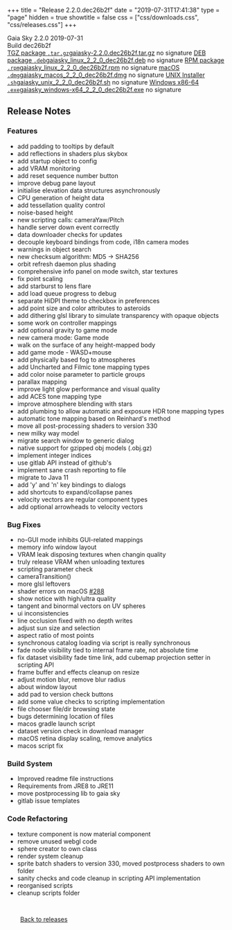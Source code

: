 +++
title = "Release 2.2.0.dec26b2f"
date = "2019-07-31T17:41:38"
type = "page"
hidden = true
showtitle = false
css = ["css/downloads.css", "css/releases.css"]
+++

<div class="download-container">
<div id="download-title">
<i class="fa-solid fa-tag"></i>
Gaia Sky <span class="downloads-version">2.2.0</span> 
<time class="downloads-releasedate" datetime="2019-07-31T17:41:38" title="Published: 2019-07-31T17:41:38"><i class="fa-solid fa-calendar"></i> 2019-07-31</time>
<div class="downloads-build">Build dec26b2f</div></div>
<div class="download-section">
<a href="https://gaia.ari.uni-heidelberg.de/gaiasky/releases/2.2.0.dec26b2f/gaiasky-2.2.0.dec26b2f.tar.gz" class="download-button"><i class="fa-solid fa-file-zipper"></i> TGZ package <code>.tar.gz</code><span class="download-sub">gaiasky-2.2.0.dec26b2f.tar.gz</span></a>
<span class="signature">no signature</span>
<a href="https://gaia.ari.uni-heidelberg.de/gaiasky/releases/2.2.0.dec26b2f/gaiasky_linux_2_2_0_dec26b2f.deb" class="download-button"><i class="fa-brands fa-debian"></i> DEB package <code>.deb</code><span class="download-sub">gaiasky_linux_2_2_0_dec26b2f.deb</span></a>
<span class="signature">no signature</span>
<a href="https://gaia.ari.uni-heidelberg.de/gaiasky/releases/2.2.0.dec26b2f/gaiasky_linux_2_2_0_dec26b2f.rpm" class="download-button"><i class="fa-brands fa-fedora"></i> RPM package <code>.rpm</code><span class="download-sub">gaiasky_linux_2_2_0_dec26b2f.rpm</span></a>
<span class="signature">no signature</span>
<a href="https://gaia.ari.uni-heidelberg.de/gaiasky/releases/2.2.0.dec26b2f/gaiasky_macos_2_2_0_dec26b2f.dmg" class="download-button"><i class="fa-brands fa-apple"></i> macOS <code>.dmg</code><span class="download-sub">gaiasky_macos_2_2_0_dec26b2f.dmg</span></a>
<span class="signature">no signature</span>
<a href="https://gaia.ari.uni-heidelberg.de/gaiasky/releases/2.2.0.dec26b2f/gaiasky_unix_2_2_0_dec26b2f.sh" class="download-button"><i class="fa fa-terminal"></i> UNIX Installer <code>.sh</code><span class="download-sub">gaiasky_unix_2_2_0_dec26b2f.sh</span></a>
<span class="signature">no signature</span>
<a href="https://gaia.ari.uni-heidelberg.de/gaiasky/releases/2.2.0.dec26b2f/gaiasky_windows-x64_2_2_0_dec26b2f.exe" class="download-button"><i class="fa-brands fa-windows"></i> Windows x86-64 <code>.exe</code><span class="download-sub">gaiasky_windows-x64_2_2_0_dec26b2f.exe</span></a>
<span class="signature">no signature</span>
</div>
</div>

<section class="release-notes">

# Release Notes

### Features

* add padding to tooltips by default
* add reflections in shaders plus skybox
* add startup object to config
* add VRAM monitoring
* add reset sequence number button
* improve debug pane layout
* initialise elevation data structures asynchronously
* CPU generation of height data
* add tessellation quality control
* noise-based height
* new scripting calls: cameraYaw/Pitch
* handle server down event correctly
* data downloader checks for updates
* decouple keyboard bindings from code, i18n camera modes
* warnings in object search
* new checksum algorithm: MD5 -> SHA256
* orbit refresh daemon plus shading
* comprehensive info panel on mode switch, star textures
* fix point scaling
* add starburst to lens flare
* add load queue progress to debug
* separate HiDPI theme to checkbox in preferences
* add point size and color attributes to asteroids
* add dithering glsl library to simulate transparency with opaque objects
* some work on controller mappings
* add optional gravity to game mode
* new camera mode: Game mode
* walk on the surface of any height-mapped body
* add game mode - WASD+mouse
* add physically based fog to atmospheres
* add Uncharted and Filmic tone mapping types
* add color noise parameter to particle groups
* parallax mapping
* improve light glow performance and visual quality
* add ACES tone mapping type
* improve atmosphere blending with stars
* add plumbing to allow automatic and exposure HDR tone mapping types
* automatic tone mapping based on Reinhard's method
* move all post-processing shaders to version 330
* new milky way model
* migrate search window to generic dialog
* native support for gzipped obj models (.obj.gz)
* implement integer indices
* use gitlab API instead of github's
* implement sane crash reporting to file
* migrate to Java 11
* add 'y' and 'n' key bindings to dialogs
* add shortcuts to expand/collapse panes
* velocity vectors are regular component types
* add optional arrowheads to velocity vectors

### Bug Fixes

* no-GUI mode inhibits GUI-related mappings
* memory info window layout
* VRAM leak disposing textures when changin quality
* truly release VRAM when unloading textures
* scripting parameter check
* cameraTransition()
* more glsl leftovers
* shader errors on macOS [#288](https://gitlab.com/langurmonkey/gaiasky/issues/288)
* show notice with high/ultra quality
* tangent and binormal vectors on UV spheres
* ui inconsistencies
* line occlusion fixed with no depth writes
* adjust sun size and selection
* aspect ratio of most points
* synchronous catalog loading via script is really synchronous
* fade node visibility tied to internal frame rate, not absolute time
* fix dataset visibility fade time link, add cubemap projection setter in scripting API
* frame buffer and effects cleanup on resize
* adjust motion blur, remove blur radius
* about window layout
* add pad to version check buttons
* add some value checks to scripting implementation
* file chooser file/dir browsing state
* bugs determining location of files
* macos gradle launch script
* dataset version check in download manager
* macOS retina display scaling, remove analytics
* macos script fix

### Build System

* Improved readme file instructions
* Requirements from JRE8 to JRE11
* move postprocessing lib to gaia sky
* gitlab issue templates

### Code Refactoring

* texture component is now material component
* remove unused webgl code
* sphere creator to own class
* render system cleanup
* sprite batch shaders to version 330, moved postprocess shaders to own folder
* sanity checks and code cleanup in scripting API implementation
* reorganised scripts
* cleanup scripts folder
</section>


<p class="center-text" style="padding: 30px;">
<i class="fa-solid fa-circle-arrow-left"></i> <a href="/downloads/releases">Back to releases</a>
</p>
